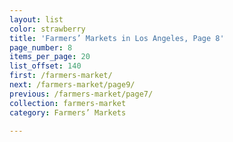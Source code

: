 ```yaml
---
layout: list
color: strawberry
title: 'Farmers’ Markets in Los Angeles, Page 8'
page_number: 8
items_per_page: 20
list_offset: 140
first: /farmers-market/
next: /farmers-market/page9/
previous: /farmers-market/page7/
collection: farmers-market
category: Farmers’ Markets

---
```

